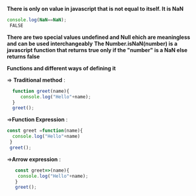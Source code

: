 **There is only on value in javascript that is not equal to itself. It is NaN**
```js
console.log(NaN==NaN);
 FALSE
```
**There are two special values undefined and Null ehich are meaningless and can be used interchangeably**
**The Number.isNaN(number) is a javascript function that returns true only if the "number" is a NaN else returns false**

**Functions and different ways of defining it**

   => **Traditional method**  :
   ```js
     function greet(name){
        console.log("Hello"+name);
     }
     greet();
   ```
=>**Function Expression** :
  ```js 
const greet =function(name){
    console.log("Hello"+name)
   }
   greet();
   ```
   
=>**Arrow expression** :
```js
   const greet=>(name){
    console.log("Hello"+name);
   }
   greet();
   ```

